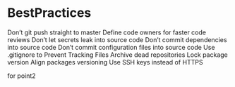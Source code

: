 # BestPractices
Don’t git push straight to master 
Define code owners for faster code reviews
Don’t let secrets leak into source code
Don’t commit dependencies into source code
Don’t commit configuration files into source code
Use .gitignore to Prevent Tracking Files
Archive dead repositories
Lock package version
Align packages versioning
Use SSH keys instead of HTTPS

for point2












